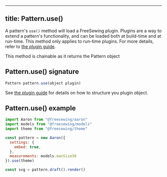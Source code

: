 ***

## title: Pattern.use()

A pattern's `use()` method will load a FreeSewing plugin.
Plugins are a way to extend a pattern's functionality, and can be
loaded both at build-time and at run-time. This method only applies
to run-time plugins. For more details, refer to [the plugin guide](/guides/plugins/).

<Note>This method is chainable as it returns the Pattern object</Note>

## Pattern.use() signature

```js
Pattern pattern.use(object plugin)
```

See [the plugin guide](/guides/plugins/) for details on how to structure
you plugin object.

## Pattern.use() example

```js
import Aaron from "@freesewing/aaron"
import models from "@freesewing/models"
import theme from "@freesewing/theme"

const pattern = new Aaron({
  settings: {
    embed: true,
  },
  measurements: models.manSize38
}).use(theme)

const svg = pattern.draft().render()
```
